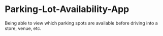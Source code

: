 # Parking-Lot-Availability-App
Being able to view which parking spots are available before driving into a store, venue, etc.
